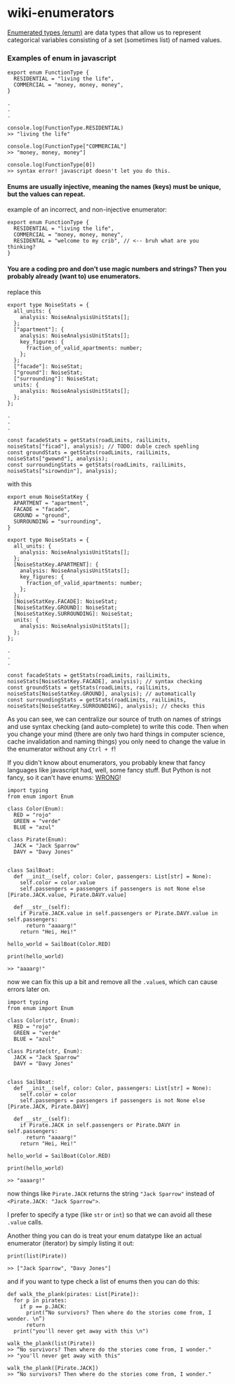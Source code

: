 # wiki-enumerators

[Enumerated types (enum)](https://en.wikipedia.org/wiki/Enumerated_type) are data types that allow us to represent categorical variables consisting of a set (sometimes list) of named values. 

### Examples of enum in javascript

```
export enum FunctionType {
  RESIDENTIAL = "living the life",
  COMMERCIAL = "money, money, money",
}

.
.
.

console.log(FunctionType.RESIDENTIAL)
>> "living the life"

console.log(FunctionType["COMMERCIAL"]
>> "money, money, money"]

console.log(FunctionType[0])
>> syntax error! javascript doesn't let you do this.
```


#### Enums are usually injective, meaning the names (keys) must be unique, but the values can repeat.

example of an incorrect, and non-injective enumerator:
```
export enum FunctionType {
  RESIDENTIAL = "living the life",
  COMMERCIAL = "money, money, money",
  RESIDENTAL = "welcome to my crib", // <-- bruh what are you thinking?
}
```

#### You are a coding pro and don't use magic numbers and strings? Then you probably already (want to) use enumerators.

replace this
```
export type NoiseStats = {
  all_units: {
    analysis: NoiseAnalysisUnitStats[];
  };
  ["apartment"]: {
    analysis: NoiseAnalysisUnitStats[];
    key_figures: {
      fraction_of_valid_apartments: number;
    };
  };
  ["facade"]: NoiseStat;
  ["ground"]: NoiseStat;
  ["surrounding"]: NoiseStat;
  units: {
    analysis: NoiseAnalysisUnitStats[];
  };
};

.
.
.

const facadeStats = getStats(roadLimits, railLimits, noiseStats["ficad"], analysis); // TODO: duble czech spehling 
const groundStats = getStats(roadLimits, railLimits, noiseStats["gwownd"], analysis);
const surroundingStats = getStats(roadLimits, railLimits, noiseStats["sirowndin"], analysis);
```

with this
```
export enum NoiseStatKey {
  APARTMENT = "apartment",
  FACADE = "facade",
  GROUND = "ground",
  SURROUNDING = "surrounding",
}

export type NoiseStats = {
  all_units: {
    analysis: NoiseAnalysisUnitStats[];
  };
  [NoiseStatKey.APARTMENT]: {
    analysis: NoiseAnalysisUnitStats[];
    key_figures: {
      fraction_of_valid_apartments: number;
    };
  };
  [NoiseStatKey.FACADE]: NoiseStat;
  [NoiseStatKey.GROUND]: NoiseStat;
  [NoiseStatKey.SURROUNDING]: NoiseStat;
  units: {
    analysis: NoiseAnalysisUnitStats[];
  };
};

.
.
.

const facadeStats = getStats(roadLimits, railLimits, noiseStats[NoiseStatKey.FACADE], analysis); // syntax checking 
const groundStats = getStats(roadLimits, railLimits, noiseStats[NoiseStatKey.GROUND], analysis); // automatically 
const surroundingStats = getStats(roadLimits, railLimits, noiseStats[NoiseStatKey.SURROUNDING], analysis); // checks this
```

As you can see, we can centralize our source of truth on names of strings and use syntax checking (and auto-complete) to write this code. Then when you change your mind (there are only two hard things in computer science, cache invalidation and naming things) you only need to change the value in the enumerator without any `Ctrl + f`!

If you didn't know about enumerators, you probably knew that fancy languages like javascript had, well, some fancy stuff. But Python is not fancy, so it can't have enums: [WRONG](https://docs.python.org/3/library/enum.html)!

```
import typing
from enum import Enum

class Color(Enum):
  RED = "rojo"
  GREEN = "verde"
  BLUE = "azul"
  
class Pirate(Enum):
  JACK = "Jack Sparrow"
  DAVY = "Davy Jones"


class SailBoat:
  def __init__(self, color: Color, passengers: List[str] = None):
    self.color = color.value
    self.passengers = passengers if passengers is not None else [Pirate.JACK.value, Pirate.DAVY.value]
  
  def __str__(self):
    if Pirate.JACK.value in self.passengers or Pirate.DAVY.value in self.passengers:
      return "aaaarg!"
    return "Hei, Hei!"
    
hello_world = SailBoat(Color.RED)

print(hello_world)

>> "aaaarg!"
```

now we can fix this up a bit and remove all the `.value`s, which can cause errors later on.


```
import typing
from enum import Enum

class Color(str, Enum):
  RED = "rojo"
  GREEN = "verde"
  BLUE = "azul"
  
class Pirate(str, Enum):
  JACK = "Jack Sparrow"
  DAVY = "Davy Jones"


class SailBoat:
  def __init__(self, color: Color, passengers: List[str] = None):
    self.color = color
    self.passengers = passengers if passengers is not None else [Pirate.JACK, Pirate.DAVY]
  
  def __str__(self):
    if Pirate.JACK in self.passengers or Pirate.DAVY in self.passengers:
      return "aaaarg!"
    return "Hei, Hei!"
    
hello_world = SailBoat(Color.RED)

print(hello_world)

>> "aaaarg!"
```

now things like `Pirate.JACK` returns the string `"Jack Sparrow"` instead of `<Pirate.JACK: "Jack Sparrow">`.

I prefer to specify a type (like `str` or `int`) so that we can avoid all these `.value` calls. 

Another thing you can do is treat your enum datatype like an actual enumerator (iterator) by simply listing it out:

```
print(list(Pirate))

>> ["Jack Sparrow", "Davy Jones"]
```

and if you want to type check a list of enums then you can do this:

```
def walk_the_plank(pirates: List[Pirate]):
  for p in pirates:
    if p == p.JACK:
      print(“No survivors? Then where do the stories come from, I wonder. \n”)
      return
  print("you'll never get away with this \n")
  
walk_the_plank(list(Pirate))
>> “No survivors? Then where do the stories come from, I wonder."
>> "you'll never get away with this"

walk_the_plank([Pirate.JACK])
>> “No survivors? Then where do the stories come from, I wonder."
```





